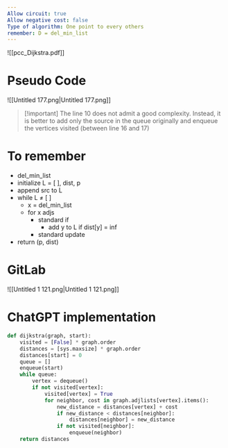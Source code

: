 ```yaml
---
Allow circuit: true
Allow negative cost: false
Type of algorithm: One point to every others
remember: D = del_min_list
---
```

![[pcc_Dijkstra.pdf]]
# Pseudo Code
![[Untitled 177.png|Untitled 177.png]]
  
  

> [!important] The line 10 does not admit a good complexity. Instead, it is better to add only the source in the queue originally and enqueue the vertices visited (between line 16 and 17)
  
# To remember
- del_min_list
- initialize L = [ ], dist, p
- append src to L
- while L ≠ [ ]
    - x = del_min_list
    - for x adjs
        - standard if
            - add y to L if dist[y] = inf
        - standard update
- return (p, dist)
# GitLab
![[Untitled 1 121.png|Untitled 1 121.png]]
  
  
  
# ChatGPT implementation
```Python
def dijkstra(graph, start):
    visited = [False] * graph.order
    distances = [sys.maxsize] * graph.order
    distances[start] = 0
    queue = []
    enqueue(start)
    while queue:
        vertex = dequeue()
        if not visited[vertex]:
            visited[vertex] = True
            for neighbor, cost in graph.adjlists[vertex].items():
                new_distance = distances[vertex] + cost
                if new_distance < distances[neighbor]:
                    distances[neighbor] = new_distance
                if not visited[neighbor]:
                    enqueue(neighbor)
    return distances
```
